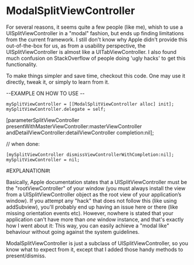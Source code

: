 ModalSplitViewController
============

For several reasons, it seems quite a few people (like me), whish to use a UISplitViewController in a "modal" fashion, but ends up finding limitations from the current framework. I still don't know why Apple didn't provide this out-of-the-box for us, as from a usability perspective, the UISplitViewController is almost like a UITabViewController. I also found much confusion on StackOverflow of people doing 'ugly hacks' to get this functionality.

To make things simpler and save time, checkout this code. One may use it directly, tweak it, or simply to learn from it.

--EXAMPLE ON HOW TO USE --

	mySplitViewController = [[ModalSplitViewController alloc] init];
	mySplitViewController.delegate = self;

[parameterSplitViewController presentWithMasterViewController:masterViewController andDetailViewController:detailViewController completion:nil];

// when done:

	[mySplitViewController dismissViewControllerWithCompletion:nil];
	mySplitViewController = nil;

#EXPLANATION#t

Basically, Apple documentation states that a UISplitViewController must be the "rootViewController" of your window (you must always install the view from a UISplitViewController object as the root view of your application’s window). If you attempt any "hack" that does not follow this (like using addSubview), you'll probably end up having an issue here or there (like missing orientation events etc). However, nowhere is stated that your application can't have more than *one* window instance, and that's exactly how I went about it: This way, you can easily achieve a "modal like" behaviour without going against the system guidelines.

ModalSplitViewController is just a subclass of UISplitViewController, so you know what to expect from it, except that I added those handy methods to present/dismiss.
